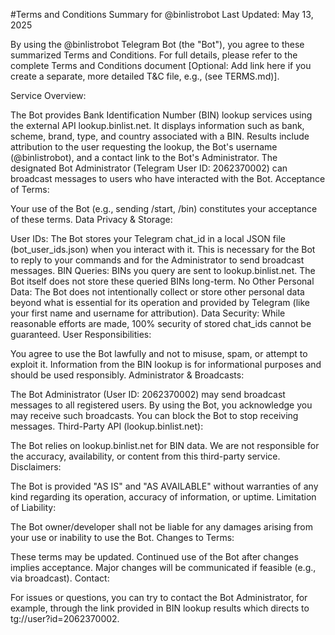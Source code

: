 #Terms and Conditions Summary for @binlistrobot
Last Updated: May 13, 2025

By using the @binlistrobot Telegram Bot (the "Bot"), you agree to these summarized Terms and Conditions. For full details, please refer to the complete Terms and Conditions document [Optional: Add link here if you create a separate, more detailed T&C file, e.g., (see TERMS.md)].

Service Overview:

The Bot provides Bank Identification Number (BIN) lookup services using the external API lookup.binlist.net.
It displays information such as bank, scheme, brand, type, and country associated with a BIN.
Results include attribution to the user requesting the lookup, the Bot's username (@binlistrobot), and a contact link to the Bot's Administrator.
The designated Bot Administrator (Telegram User ID: 2062370002) can broadcast messages to users who have interacted with the Bot.
Acceptance of Terms:

Your use of the Bot (e.g., sending /start, /bin) constitutes your acceptance of these terms.
Data Privacy & Storage:

User IDs: The Bot stores your Telegram chat_id in a local JSON file (bot_user_ids.json) when you interact with it. This is necessary for the Bot to reply to your commands and for the Administrator to send broadcast messages.
BIN Queries: BINs you query are sent to lookup.binlist.net. The Bot itself does not store these queried BINs long-term.
No Other Personal Data: The Bot does not intentionally collect or store other personal data beyond what is essential for its operation and provided by Telegram (like your first name and username for attribution).
Data Security: While reasonable efforts are made, 100% security of stored chat_ids cannot be guaranteed.
User Responsibilities:

You agree to use the Bot lawfully and not to misuse, spam, or attempt to exploit it.
Information from the BIN lookup is for informational purposes and should be used responsibly.
Administrator & Broadcasts:

The Bot Administrator (User ID: 2062370002) may send broadcast messages to all registered users.
By using the Bot, you acknowledge you may receive such broadcasts. You can block the Bot to stop receiving messages.
Third-Party API (lookup.binlist.net):

The Bot relies on lookup.binlist.net for BIN data. We are not responsible for the accuracy, availability, or content from this third-party service.
Disclaimers:

The Bot is provided "AS IS" and "AS AVAILABLE" without warranties of any kind regarding its operation, accuracy of information, or uptime.
Limitation of Liability:

The Bot owner/developer shall not be liable for any damages arising from your use or inability to use the Bot.
Changes to Terms:

These terms may be updated. Continued use of the Bot after changes implies acceptance. Major changes will be communicated if feasible (e.g., via broadcast).
Contact:

For issues or questions, you can try to contact the Bot Administrator, for example, through the link provided in BIN lookup results which directs to tg://user?id=2062370002.
